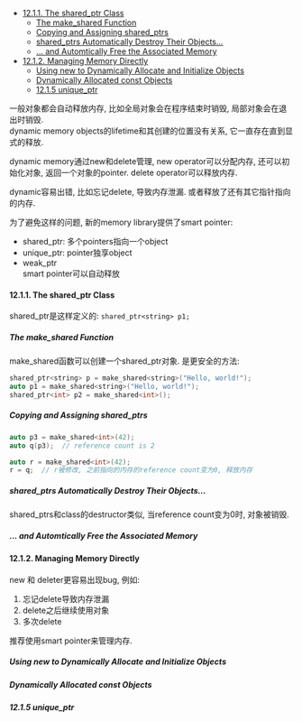 <!-- TOC -->

- [12.1.1. The shared_ptr Class](#1211-the-shared_ptr-class)
  - [The make_shared Function](#the-make_shared-function)
  - [Copying and Assigning shared_ptrs](#copying-and-assigning-shared_ptrs)
  - [shared_ptrs Automatically Destroy Their Objects...](#shared_ptrs-automatically-destroy-their-objects)
  - [... and Automtically Free the Associated Memory](#-and-automtically-free-the-associated-memory)
- [12.1.2. Managing Memory Directly](#1212-managing-memory-directly)
  - [Using new to Dynamically Allocate and Initialize Objects](#using-new-to-dynamically-allocate-and-initialize-objects)
  - [Dynamically Allocated const Objects](#dynamically-allocated-const-objects)
  - [12.1.5 unique_ptr](#1215-unique_ptr)

<!-- /TOC -->

一般对象都会自动释放内存, 比如全局对象会在程序结束时销毁, 局部对象会在退出时销毁.  
dynamic memory objects的lifetime和其创建的位置没有关系, 它一直存在直到显式的释放.

dynamic memory通过new和delete管理, new operator可以分配内存, 还可以初始化对象, 返回一个对象的pointer. delete operator可以释放内存.

dynamic容易出错, 比如忘记delete, 导致内存泄漏. 或者释放了还有其它指针指向的内存.  

为了避免这样的问题, 新的memory library提供了smart pointer:
- shared_ptr: 多个pointers指向一个object
- unique_ptr: pointer独享object
- weak_ptr  
smart pointer可以自动释放

<a id="markdown-1211-dynamic-memory-and-smart-pointers" name="1211-dynamic-memory-and-smart-pointers"></a>
#### 12.1.1. The shared_ptr Class

shared_ptr是这样定义的: `shared_ptr<string> p1;`

##### The make_shared Function

make_shared函数可以创建一个shared_ptr对象. 是更安全的方法:
```cpp
shared_ptr<string> p = make_shared<string>("Hello, world!");
auto p1 = make_shared<string>("Hello, world!");
shared_ptr<int> p2 = make_shared<int>();
```

##### Copying and Assigning shared_ptrs

```cpp
auto p3 = make_shared<int>(42);
auto q(p3);  // reference count is 2

auto r = make_shared<int>(42);
r = q;  // r被修改, 之前指向的内存的reference count变为0, 释放内存
```

##### shared_ptrs Automatically Destroy Their Objects...

shared_ptrs和class的destructor类似, 当reference count变为0时, 对象被销毁.

##### ... and Automtically Free the Associated Memory

<a id="markdown-1212-managing-memory-directly" name="1212-managing-memory-directly"></a>
#### 12.1.2. Managing Memory Directly

new 和 deleter更容易出现bug, 例如:
1. 忘记delete导致内存泄漏
2. delete之后继续使用对象
3. 多次delete
   
推荐使用smart pointer来管理内存.

##### Using new to Dynamically Allocate and Initialize Objects

##### Dynamically Allocated const Objects

##### 12.1.5 unique_ptr


